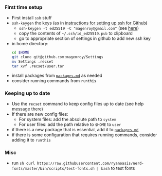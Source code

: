 ### First time setup

* First install `ssh` stuff
* `ssh-keygen` the keys (as in [instructions for setting up ssh for
  Github](https://docs.github.com/en/authentication/connecting-to-github-with-ssh/adding-a-new-ssh-key-to-your-github-account))
  * `ssh-keygen -t ed25519 -C "magenroy@gmail.com"` (see
  [here](https://docs.github.com/en/authentication/connecting-to-github-with-ssh/generating-a-new-ssh-key-and-adding-it-to-the-ssh-agent#generating-a-new-ssh-key))
  * copy the contents of `~/.ssh/id_ed25519.pub` to clipboard
  * go to appropriate section of settings in github to add new ssh key
* in home directory:
	```sh
	cd $HOME
	git clone git@github.com:magenroy/Settings
	mv Settings .recset
	tar xvf .recset/user.tar
	```
* install packages from [`packages.md`](packages.md) as needed
* consider running commands from `runthis`

### Keeping up to date

* Use the `recset` command to keep config files up to date (see help message
  there)
* If there are new config files:
	* For system files: add the absolute path to `system`
	* For user files: add the path relative to `$HOME` to `user`
* if there is a new package that is essential, add it to [`packages.md`](packages.md)
* if there is some configuration that requires running commands, consider
  adding it to `runthis`

### Misc

* run ```sh curl
  https://raw.githubusercontent.com/ryanoasis/nerd-fonts/master/bin/scripts/test-fonts.sh | bash``` to test fonts
